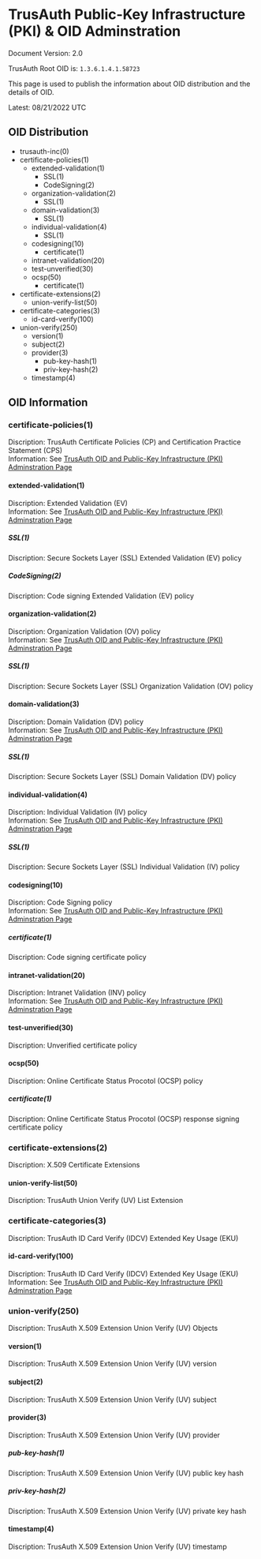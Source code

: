 # TrusAuth Public-Key Infrastructure (PKI) & OID Adminstration
<!--
IANA REQUEST-99711
IANA MODIFY-11368
-->
Document Version: 2.0

TrusAuth Root OID is: `1.3.6.1.4.1.58723`

This page is used to publish the information about OID distribution and the details of OID.

Latest: 08/21/2022 UTC

## OID Distribution

- trusauth-inc(0)
- certificate-policies(1)
  - extended-validation(1)
    - SSL(1)
    - CodeSigning(2)
  - organization-validation(2)
    - SSL(1)
  - domain-validation(3)
    - SSL(1)
  - individual-validation(4)
    - SSL(1)
  - codesigning(10)
    - certificate(1)
  - intranet-validation(20)
  - test-unverified(30)
  - ocsp(50)
    - certificate(1)
- certificate-extensions(2)
  - union-verify-list(50)
- certificate-categories(3)
  - id-card-verify(100)
- union-verify(250)
  - version(1)
  - subject(2)
  - provider(3)
    - pub-key-hash(1)
    - priv-key-hash(2)
  - timestamp(4)

## OID Information
### certificate-policies(1)
Discription: TrusAuth Certificate Policies (CP) and Certification Practice Statement (CPS)<br>
Information: See [TrusAuth OID and Public-Key Infrastructure (PKI) Adminstration Page](https://www.trusauth.eu.org/oid/)<br>
#### extended-validation(1)
Discription: Extended Validation (EV) <br>
Information: See [TrusAuth OID and Public-Key Infrastructure (PKI) Adminstration Page](https://www.trusauth.eu.org/oid/)<br>
##### SSL(1)
Discription: Secure Sockets Layer (SSL) Extended Validation (EV) policy<br>
##### CodeSigning(2)
Discription: Code signing Extended Validation (EV) policy<br>

#### organization-validation(2)
Discription: Organization Validation (OV) policy<br>
Information: See [TrusAuth OID and Public-Key Infrastructure (PKI) Adminstration Page](https://www.trusauth.eu.org/oid/)<br>
##### SSL(1)
Discription: Secure Sockets Layer (SSL) Organization Validation (OV) policy<br>

#### domain-validation(3)
Discription: Domain Validation (DV) policy<br>
Information: See [TrusAuth OID and Public-Key Infrastructure (PKI) Adminstration Page](https://www.trusauth.eu.org/oid/)<br>
##### SSL(1)
Discription: Secure Sockets Layer (SSL) Domain Validation (DV) policy<br>

#### individual-validation(4)
Discription: Individual Validation (IV) policy<br>
Information: See [TrusAuth OID and Public-Key Infrastructure (PKI) Adminstration Page](https://www.trusauth.eu.org/oid/)<br>
##### SSL(1)
Discription: Secure Sockets Layer (SSL) Individual Validation (IV) policy<br>

#### codesigning(10)
Discription: Code Signing policy<br>
Information: See [TrusAuth OID and Public-Key Infrastructure (PKI) Adminstration Page](https://www.trusauth.eu.org/oid/)<br>
##### certificate(1)
Discription: Code signing certificate policy<br>

#### intranet-validation(20)
Discription: Intranet Validation (INV) policy<br>
Information: See [TrusAuth OID and Public-Key Infrastructure (PKI) Adminstration Page](https://www.trusauth.eu.org/oid/)<br>

#### test-unverified(30)
Discription: Unverified certificate policy<br>

#### ocsp(50)
Discription: Online Certificate Status Procotol (OCSP) policy<br>
##### certificate(1)
Discription: Online Certificate Status Procotol (OCSP) response signing certificate policy<br>

### certificate-extensions(2)
Discription: X.509 Certificate Extensions<br>
#### union-verify-list(50)
Discription: TrusAuth Union Verify (UV) List Extension<br>

### certificate-categories(3)
Discription: TrusAuth ID Card Verify (IDCV) Extended Key Usage (EKU)<br>
#### id-card-verify(100)
Discription: TrusAuth ID Card Verify (IDCV) Extended Key Usage (EKU)<br>
Information: See [TrusAuth OID and Public-Key Infrastructure (PKI) Adminstration Page](https://www.trusauth.eu.org/oid/)<br>

### union-verify(250)
Discription: TrusAuth X.509 Extension Union Verify (UV) Objects<br>
#### version(1)
Discription: TrusAuth X.509 Extension Union Verify (UV) version<br>
#### subject(2)
Discription: TrusAuth X.509 Extension Union Verify (UV) subject<br>
#### provider(3)
Discription: TrusAuth X.509 Extension Union Verify (UV) provider<br>
##### pub-key-hash(1)
Discription: TrusAuth X.509 Extension Union Verify (UV) public key hash<br>
##### priv-key-hash(2)
Discription: TrusAuth X.509 Extension Union Verify (UV) private key hash<br>
#### timestamp(4)
Discription: TrusAuth X.509 Extension Union Verify (UV) timestamp<br>

